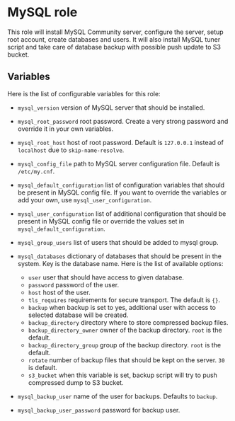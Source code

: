 MySQL role
==========

This role will install MySQL Community server, configure the server, setup root account, create databases and users.
It will also install MySQL tuner script and take care of database backup with possible push update to S3 bucket.

Variables
---------
Here is the list of configurable variables for this role:

 - `mysql_version` version of MySQL server that should be installed.
 
 - `mysql_root_password` root password. Create a very strong password and override it in your own variables.
 
 - `mysql_root_host` host of root password. Default is `127.0.0.1` instead of `localhost` due to `skip-name-resolve`.
 
 - `mysql_config_file` path to MySQL server configuration file. Default is `/etc/my.cnf`.
 
 - `mysql_default_configuration` list of configuration variables that should be present in MySQL config file. If you want to override the variables or add your own, use `mysql_user_configuration`.

- `mysql_user_configuration` list of additional configuration that should be present in MySQL config file or override the values set in `mysql_default_configuration`.

- `mysql_group_users` list of users that should be added to mysql group.

- `mysql_databases` dictionary of databases that should be present in the system. Key is the database name. Here is the list of available options:
  - `user` user that should have access to given database.
  - `password` password of the user.
  - `host` host of the user.
  - `tls_requires` requirements for secure transport. The default is `{}`.
  - `backup` when backup is set to yes, additional user with access to selected database will be created.
  - `backup_directory` directory where to store compressed backup files.
  - `backup_directory_owner` owner of the backup directory. `root` is the default.
  - `backup_directory_group` group of the backup directory. `root` is the default.
  - `rotate` number of backup files that should be kept on the server. `30` is default.
  - `s3_bucket` when this variable is set, backup script will try to push compressed dump to S3 bucket. 
 
 - `mysql_backup_user` name of the user for backups. Defaults to `backup`.
 
 - `mysql_backup_user_password` password for backup user.

